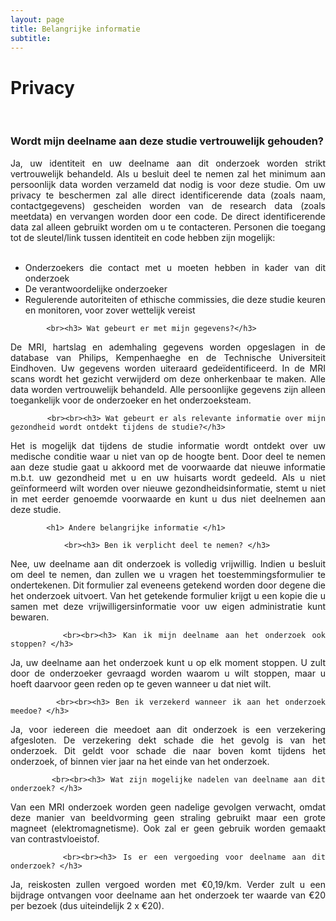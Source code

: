 ```yaml
---
layout: page
title: Belangrijke informatie
subtitle:
---
```


<div align = "justify"> 
	<p>
		<h1> Privacy </h1><br>
			<h3> Wordt mijn deelname aan deze studie vertrouwelijk gehouden?</h3>
Ja, uw identiteit en uw deelname aan dit onderzoek worden strikt vertrouwelijk behandeld. Als u besluit deel te nemen zal het minimum aan persoonlijk data worden verzameld dat nodig is voor deze studie. Om uw privacy te beschermen zal alle direct identificerende data (zoals naam, contactgegevens) gescheiden worden van de research data (zoals meetdata) en vervangen worden door een code. De direct identificerende data zal alleen gebruikt worden om u te contacteren. Personen die toegang tot de sleutel/link tussen identiteit en code hebben zijn mogelijk: 
<br><br>
<ul>
	<li> Onderzoekers die contact met u moeten hebben in kader van dit onderzoek</li> 
	<li> De verantwoordelijke onderzoeker</li>
	<li> Regulerende autoriteiten of ethische commissies, die deze studie keuren en monitoren, voor zover wettelijk vereist</li> 
</ul>

			<br><h3> Wat gebeurt er met mijn gegevens?</h3>

De MRI, hartslag en ademhaling gegevens worden opgeslagen in de database van Philips, Kempenhaeghe en de Technische Universiteit Eindhoven. Uw gegevens worden uiteraard gedeïdentificeerd. In de MRI scans wordt het gezicht verwijderd om deze onherkenbaar te maken. Alle data worden vertrouwelijk behandeld.  Alle persoonlijke gegevens zijn alleen toegankelijk voor de onderzoeker en het onderzoeksteam.  
			
			<br><br><h3> Wat gebeurt er als relevante informatie over mijn gezondheid wordt ontdekt tijdens de studie?</h3>

Het is mogelijk dat tijdens de studie informatie wordt ontdekt over uw medische conditie waar u niet van op de hoogte bent. Door deel te nemen aan deze studie gaat u akkoord met de voorwaarde dat nieuwe informatie m.b.t. uw gezondheid met u en uw huisarts wordt gedeeld. Als u niet geïnformeerd wilt worden over nieuwe gezondheidsinformatie, stemt u niet in met eerder genoemde voorwaarde en kunt u dus niet deelnemen aan deze studie. 

			<h1> Andere belangrijke informatie </h1>
			
				<br><h3> Ben ik verplicht deel te nemen? </h3>

Nee, uw deelname aan dit onderzoek is volledig vrijwillig. Indien u besluit om deel te nemen, dan zullen we u vragen het toestemmingsformulier te ondertekenen. Dit formulier zal eveneens getekend worden door degene die het onderzoek uitvoert. Van het getekende formulier krijgt u een kopie die u samen met deze vrijwilligersinformatie voor uw eigen administratie kunt bewaren. 

			<br><br><h3> Kan ik mijn deelname aan het onderzoek ook stoppen? </h3>

Ja, uw deelname aan het onderzoek kunt u op elk moment stoppen. U zult door de onderzoeker gevraagd worden waarom u wilt stoppen, maar u hoeft daarvoor geen reden op te geven wanneer u dat niet wilt. 

 			<br><br><h3> Ben ik verzekerd wanneer ik aan het onderzoek meedoe? </h3>

Ja, voor iedereen die meedoet aan dit onderzoek is een verzekering afgesloten. De verzekering dekt schade die het gevolg is van het onderzoek. Dit geldt voor schade die naar boven komt tijdens het onderzoek, of binnen vier jaar na het einde van het onderzoek.  


			<br><br><h3> Wat zijn mogelijke nadelen van deelname aan dit onderzoek? </h3>

Van een MRI onderzoek worden geen nadelige gevolgen verwacht, omdat deze manier van beeldvorming geen straling gebruikt maar een grote magneet (elektromagnetisme). Ook zal er geen gebruik worden gemaakt van contrastvloeistof.

			<br><br><h3> Is er een vergoeding voor deelname aan dit onderzoek? </h3>

Ja, reiskosten zullen vergoed worden met €0,19/km. Verder zult u een bijdrage ontvangen voor deelname aan het onderzoek ter waarde van €20 per bezoek (dus uiteindelijk 2 x €20).

